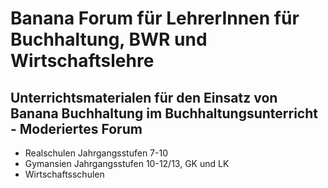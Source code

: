 # Banana Forum für LehrerInnen für Buchhaltung, BWR und Wirtschaftslehre

## Unterrichtsmaterialen für den Einsatz von Banana Buchhaltung im Buchhaltungsunterricht - Moderiertes Forum

+ Realschulen
Jahrgangsstufen 7-10
+ Gymansien
Jahrgangsstufen 10-12/13, GK und LK
+ Wirtschaftsschulen


